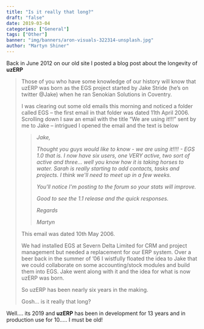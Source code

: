 ```yaml
---
title: "Is it really that long?"
draft: "false"
date: 2019-03-04
categories: ["General"]
tags: ["Other"]
banner: "img/banners/aron-visuals-322314-unsplash.jpg"
author: "Martyn Shiner"
---
```


Back in June 2012 on our old site I posted a blog post about the longevity of __uzERP__

<!--more-->

>Those of you who have some knowledge of our history will know that uzERP was born as the EGS project started by Jake Stride (he’s on twitter @Jake) when he ran Senokian Solutions in Coventry.
>
>I was clearing out some old emails this morning and noticed a folder called EGS – the first email in that folder was dated 11th April 2006. Scrolling down I saw an email with the title “We are using it!!!” sent by me to Jake – intrigued I opened the email and the text is below
>
>> *Jake,*
>>
>>*Thought you guys would like to know - we are using it!!!! - EGS 1.0 that is. I now have six users, one VERY active, two sort of active and three... well you know how it is taking horses to water. Sarah is really starting to add contacts, tasks and projects. I think we'll need to meet up in a few weeks.*
>>
>>*You'll notice I'm posting to the forum so your stats will improve.*
>>
>>*Good to see the 1.1 release and the quick responses.*
>>
>>*Regards*
>>
>>*Martyn*
>
>This email was dated 10th May 2006.
>
>We had installed EGS at Severn Delta Limited for CRM and project management but needed a replacement for our ERP system. Over a beer back in the summer of ’06 I wistfully floated the idea to Jake that we could collaborate on some accounting/stock modules and build them into EGS. Jake went along with it and the idea for what is now uzERP was born.
>
>So uzERP has been nearly six years in the making.
>
>Gosh… is it really that long?

Well.... its 2019 and __uzERP__ has been in development for 13 years and in production use for 10..... I must be old!